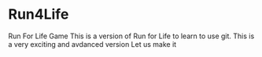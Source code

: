 # Run4Life
Run For Life Game
This is a version of Run for Life to learn to use git.
This is a very exciting and avdanced version
Let us make it


